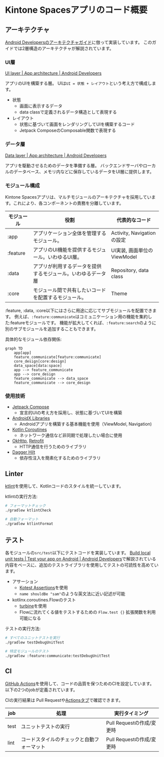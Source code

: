 # Kintone Spacesアプリのコード概要

## アーキテクチャ

[Android Developersのアーキテクチャガイド](https://developer.android.com/topic/architecture)に倣って実装しています。
このガイドでは2層構造のアーキテクチャが解説されています。

### UI層

[UI layer \| App architecture \| Android Developers](https://developer.android.com/topic/architecture/ui-layer)

アプリのUIを構築する層。
UIは`UI = 状態 + レイアウト`という考え方で構成します。

- 状態
  - 画面に表示するデータ
  - data classで定義されるデータ構造として表現する
- レイアウト
  - 状態に基づいて画面をレンダリングしてUIを構築するコード
  - Jetpack ComposeのComposable関数で表現する

### データ層

[Data layer \| App architecture \| Android Developers](https://developer.android.com/topic/architecture/data-layer)

アプリを駆動させるためのデータを準備する層。
バックエンドサーバやローカルのデータベース、メモリ内などに保存しているデータをUI層に提供します。

### モジュール構成

Kintone Spacesアプリは、マルチモジュールのアーキテクチャを採用しています。これにより、各コンポーネントの責務を分離しています。

| モジュール    | 役割                             | 代表的なコード                 |
|----------|--------------------------------|-------------------------|
| :app     | アプリケーション全体を管理するモジュール。          | Activity, Navigationの設定 |
| :feature | アプリのUI機能を提供するモジュール。いわゆるUI層。    | UI実装, 画面単位のViewModel    |
| :data    | アプリが利用するデータを提供するモジュール。いわゆるデータ層 | Repository, data class  |
| :core    | モジュール間で共有したいコードを配置するモジュール。     | Theme                   |

:feature, :data, :core以下にはさらに用途に応じてサブモジュールを配置できます。
例えば、`:feature:communicate`はコミュニケーション用の機能を集約した:featureモジュールです。
機能が拡大してくれば、`:feature:search`のように別のサブモジュールを追加することもできます。

具体的なモジュール依存関係:

```mermaid
graph TD
    app[app]
    feature_communicate[feature:communicate]
    core_design[core:design]
    data_space[data:space]
    app --> feature_communicate
    app --> core_design
    feature_communicate --> data_space
    feature_communicate --> core_design
```

### 使用技術

- [Jetpack Compose](https://developer.android.com/jetpack/compose)
  - 宣言的UIの考え方を採用し、状態に基づいてUIを構築
- [AndroidX Libraries](https://developer.android.com/jetpack/androidx)
  - Androidアプリを構築する基本機能を使用（ViewModel, Navigation)
- [Kotlin Coroutines](https://kotlinlang.org/docs/coroutines-overview.html)
  - ネットワーク通信など非同期で処理したい場合に使用
- [OkHttp](https://square.github.io/okhttp/), [Retrofit](https://square.github.io/retrofit/)
  - HTTP通信を行うためのライブラリ
- [Dagger Hilt](https://dagger.dev/hilt/)
  - 依存性注入を簡素化するためのライブラリ

## Linter

[ktlint](https://github.com/pinterest/ktlint)を使用して、Kotlinコードのスタイルを統一しています。

ktlintの実行方法:

```bash
# フォーマットチェック
./gradlew ktlintCheck

# 自動フォーマット
./gradlew ktlintFormat
```

## テスト

各モジュールの`src/test`以下にテストコードを実装しています。
[Build local unit tests \| Test your app on Android \| Android Developers](https://developer.android.com/training/testing/local-tests)で解説されている内容をベースに、追加のテストライブラリを使用してテストの可読性を高めています。

- アサーション
  - [Kotest Assertions](https://kotest.io/docs/assertions/assertions.html)を使用
  - `name shouldBe "sam"`のような英文法に近い記述が可能
- kotlinx.coroutines.Flowのテスト
  - [turbine](https://github.com/cashapp/turbine)を使用
  - Flowに流れてくる値をテストするための `Flow.test {}` 拡張関数を利用可能になる

テストの実行方法:

```bash
# すべてのユニットテストを実行
./gradlew testDebugUnitTest

# 特定モジュールのテスト
./gradlew :feature:communicate:testDebugUnitTest
```

## CI

[GitHub Actions](https://docs.github.com/ja/actions)を使用して、コードの品質を保つためのCIを設定しています。
以下の2つのjobが定義されています。

CIの実行結果は Pull Requestや[Actionsタブ](https://github.com/cybozu/android-developer-journey/actions)で確認できます。

| job  | 処理                    | 実行タイミング             |
|------|-----------------------|---------------------|
| test | ユニットテストの実行            | Pull Requestの作成/変更時 |
| lint | コードスタイルのチェックと自動フォーマット | Pull Requestの作成/変更時 |
